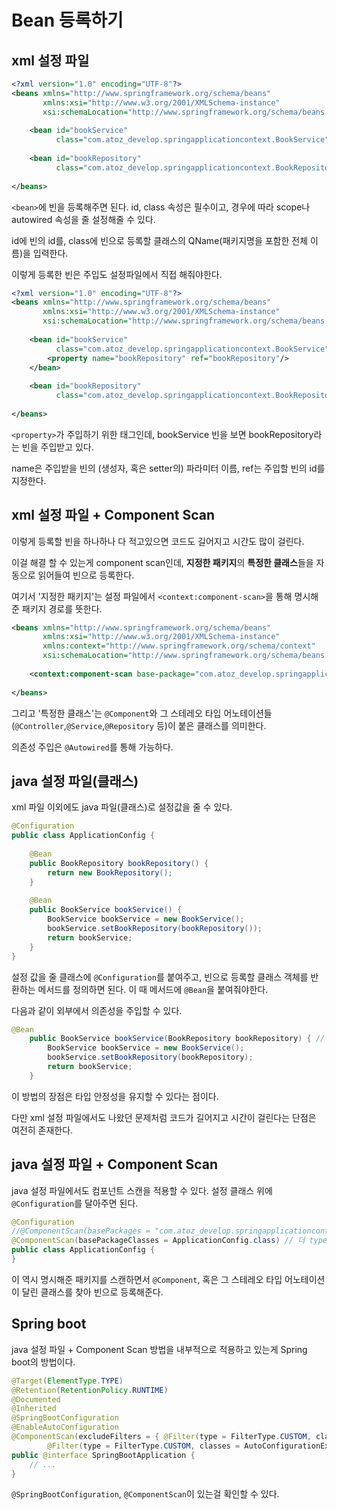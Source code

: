 # Bean 등록하기
## xml 설정 파일
``` xml
<?xml version="1.0" encoding="UTF-8"?>
<beans xmlns="http://www.springframework.org/schema/beans"
       xmlns:xsi="http://www.w3.org/2001/XMLSchema-instance"
       xsi:schemaLocation="http://www.springframework.org/schema/beans http://www.springframework.org/schema/beans/spring-beans.xsd">
 
    <bean id="bookService"
          class="com.atoz_develop.springapplicationcontext.BookService"/>
 
    <bean id="bookRepository"
          class="com.atoz_develop.springapplicationcontext.BookRepository"/>
    
</beans>
```
`<bean>`에 빈을 등록해주면 된다. id, class 속성은 필수이고, 경우에 따라 scope나 autowired 속성을 줄 설정해줄 수 있다.

id에 빈의 id를, class에 빈으로 등록할 클래스의 QName(패키지명을 포함한 전체 이름)을 입력한다.

이렇게 등록한 빈은 주입도 설정파일에서 직접 해줘야한다.

``` xml
<?xml version="1.0" encoding="UTF-8"?>
<beans xmlns="http://www.springframework.org/schema/beans"
       xmlns:xsi="http://www.w3.org/2001/XMLSchema-instance"
       xsi:schemaLocation="http://www.springframework.org/schema/beans http://www.springframework.org/schema/beans/spring-beans.xsd">
 
    <bean id="bookService"
          class="com.atoz_develop.springapplicationcontext.BookService">
        <property name="bookRepository" ref="bookRepository"/>
    </bean>
 
    <bean id="bookRepository"
          class="com.atoz_develop.springapplicationcontext.BookRepository"/>
 
</beans>
```
`<property>`가 주입하기 위한 태그인데, bookService 빈을 보면 bookRepository라는 빈을 주입받고 있다.

name은 주입받을 빈의 (생성자, 혹은 setter의) 파라미터 이름, ref는 주입할 빈의 id를 지정한다.

## xml 설정 파일 + Component Scan

이렇게 등록할 빈을 하나하나 다 적고있으면 코드도 길어지고 시간도 많이 걸린다. 

이걸 해결 할 수 있는게 component scan인데, **지정한 패키지**의 **특정한 클래스**들을 자동으로 읽어들여 빈으로 등록한다.

여기서 '지정한 패키지'는 설정 파일에서 `<context:component-scan>`을 통해 명시해준 패키지 경로를 뜻한다. 
```xml
<beans xmlns="http://www.springframework.org/schema/beans"
       xmlns:xsi="http://www.w3.org/2001/XMLSchema-instance"
       xmlns:context="http://www.springframework.org/schema/context"
       xsi:schemaLocation="http://www.springframework.org/schema/beans http://www.springframework.org/schema/beans/spring-beans.xsd http://www.springframework.org/schema/context https://www.springframework.org/schema/context/spring-context.xsd">
 
    <context:component-scan base-package="com.atoz_develop.springapplicationcontext"/>
 
</beans>
```
그리고 '특정한 클래스'는 `@Component`와 그 스테레오 타입 어노테이션들(`@Controller`,`@Service`,`@Repository` 등)이 붙은 클래스를 의미한다.

의존성 주입은 `@Autowired`를 통해 가능하다.

## java 설정 파일(클래스)
xml 파일 이외에도 java 파일(클래스)로 설정값을 줄 수 있다.

``` java
@Configuration
public class ApplicationConfig {
 
    @Bean
    public BookRepository bookRepository() {
        return new BookRepository();
    }
 
    @Bean
    public BookService bookService() {
        BookService bookService = new BookService();
        bookService.setBookRepository(bookRepository());
        return bookService;
    }
}
```
설정 값을 줄 클래스에 `@Configuration`를 붙여주고, 빈으로 등록할 클래스 객체를 반환하는 메서드를 정의하면 된다. 이 때 메서드에 `@Bean`을 붙여줘야한다.

다음과 같이 외부에서 의존성을 주입할 수 있다.
``` java
@Bean
    public BookService bookService(BookRepository bookRepository) { // 주입할 객체
        BookService bookService = new BookService();
        bookService.setBookRepository(bookRepository);
        return bookService;
    }
```
이 방법의 장점은 타입 안정성을 유지할 수 있다는 점이다.

다만 xml 설정 파일에서도 나왔던 문제처럼 코드가 길어지고 시간이 걸린다는 단점은 여전히 존재한다.

## java 설정 파일 + Component Scan
java 설정 파일에서도 컴포넌트 스캔을 적용할 수 있다. 설정 클래스 위에 `@Configuration`를 달아주면 된다.

``` java
@Configuration
//@ComponentScan(basePackages = "com.atoz_develop.springapplicationcontext")
@ComponentScan(basePackageClasses = ApplicationConfig.class) // 더 type safe
public class ApplicationConfig {
}
```

이 역시 명시해준 패키지를 스캔하면서 `@Component`, 혹은 그 스테레오 타입 어노테이션이 달린 클래스를 찾아 빈으로 등록해준다.

## Spring boot
java 설정 파일 + Component Scan 방법을 내부적으로 적용하고 있는게 Spring boot의 방법이다.
``` java
@Target(ElementType.TYPE)
@Retention(RetentionPolicy.RUNTIME)
@Documented
@Inherited
@SpringBootConfiguration
@EnableAutoConfiguration
@ComponentScan(excludeFilters = { @Filter(type = FilterType.CUSTOM, classes = TypeExcludeFilter.class),
		@Filter(type = FilterType.CUSTOM, classes = AutoConfigurationExcludeFilter.class) })
public @interface SpringBootApplication {
    // ...
}
```
`@SpringBootConfiguration`, `@ComponentScan`이 있는걸 확인할 수 있다.